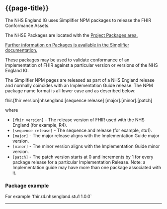 ## {{page-title}}

The NHS England IG uses Simplifier NPM packages to release the FHIR Conformance Assets.

The NHSE Packages are located with the <a href="https://simplifier.net/NHS-England-Implementation-Guide/~packages">Project Packages area.</a>

<a href="https://docs.simplifier.net/projects/Firely-Terminal/Managing-Packages.html?highlight=simplifier%20packages">Further information on Packages is available in the Simplifier documentation.</a>

These packages may be used to validate conformance of an implementation of FHIR against a particular version or versions of the NHS England IG. 

The Simplifier NPM pages are released as part of a NHS England release and normally coincides with an Implementation Guide release. The NPM package name format is all lower case and as described below:

fhir.[fhir version]nhsengland.[sequence release] [major].[minor].[patch]

where

- <code>[fhir version]</code> - The release version of FHIR used with the NHS England (for example, R4).
- <code>[sequence release]</code> - The sequence and release (for example, stu1).
- <code>[major]</code> - The major release aligns with the Implementation Guide major version.
- <code>[minor]</code> - The minor version aligns with the Implementation Guide minor version.
- <code>[patch]</code> - The patch version starts at 0 and increments by 1 for every package release for a particular Implementation Release. Note: a Implementation guide may have more than one package associated with it.

### Package example

For example 'fhir.r4.nhsengland.stu1 1.0.0`


---
